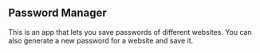 ## Password Manager

This is an app that lets you save passwords of different websites. You can also generate a new password for a website and save it.
